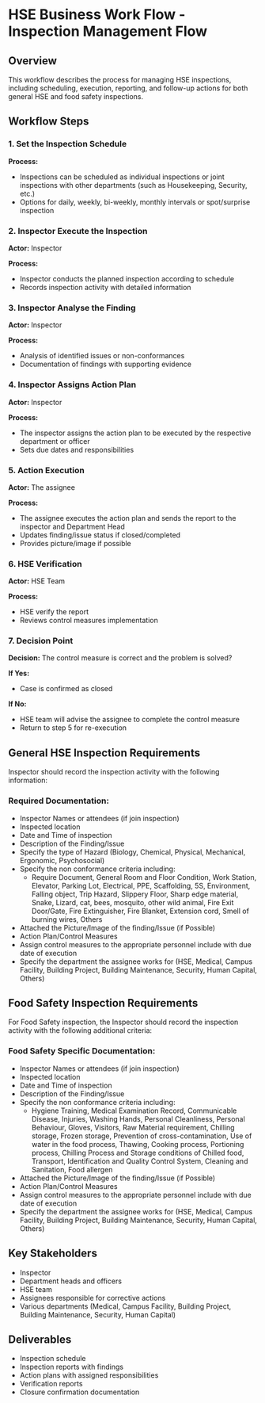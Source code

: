 # HSE Business Work Flow - Inspection Management Flow

## Overview
This workflow describes the process for managing HSE inspections, including scheduling, execution, reporting, and follow-up actions for both general HSE and food safety inspections.

## Workflow Steps

### 1. Set the Inspection Schedule
**Process:**
- Inspections can be scheduled as individual inspections or joint inspections with other departments (such as Housekeeping, Security, etc.)
- Options for daily, weekly, bi-weekly, monthly intervals or spot/surprise inspection

### 2. Inspector Execute the Inspection
**Actor:** Inspector

**Process:**
- Inspector conducts the planned inspection according to schedule
- Records inspection activity with detailed information

### 3. Inspector Analyse the Finding
**Actor:** Inspector

**Process:**
- Analysis of identified issues or non-conformances
- Documentation of findings with supporting evidence

### 4. Inspector Assigns Action Plan
**Actor:** Inspector

**Process:**
- The inspector assigns the action plan to be executed by the respective department or officer
- Sets due dates and responsibilities

### 5. Action Execution
**Actor:** The assignee

**Process:**
- The assignee executes the action plan and sends the report to the inspector and Department Head
- Updates finding/issue status if closed/completed
- Provides picture/image if possible

### 6. HSE Verification
**Actor:** HSE Team

**Process:**
- HSE verify the report
- Reviews control measures implementation

### 7. Decision Point
**Decision:** The control measure is correct and the problem is solved?

**If Yes:**
- Case is confirmed as closed

**If No:**
- HSE team will advise the assignee to complete the control measure
- Return to step 5 for re-execution

## General HSE Inspection Requirements

Inspector should record the inspection activity with the following information:

### Required Documentation:
- Inspector Names or attendees (if join inspection)
- Inspected location
- Date and Time of inspection
- Description of the Finding/Issue
- Specify the type of Hazard (Biology, Chemical, Physical, Mechanical, Ergonomic, Psychosocial)
- Specify the non conformance criteria including:
  - Require Document, General Room and Floor Condition, Work Station, Elevator, Parking Lot, Electrical, PPE, Scaffolding, 5S, Environment, Falling object, Trip Hazard, Slippery Floor, Sharp edge material, Snake, Lizard, cat, bees, mosquito, other wild animal, Fire Exit Door/Gate, Fire Extinguisher, Fire Blanket, Extension cord, Smell of burning wires, Others
- Attached the Picture/Image of the finding/Issue (if Possible)
- Action Plan/Control Measures
- Assign control measures to the appropriate personnel include with due date of execution
- Specify the department the assignee works for (HSE, Medical, Campus Facility, Building Project, Building Maintenance, Security, Human Capital, Others)

## Food Safety Inspection Requirements

For Food Safety inspection, the Inspector should record the inspection activity with the following additional criteria:

### Food Safety Specific Documentation:
- Inspector Names or attendees (if join inspection)
- Inspected location
- Date and Time of inspection
- Description of the Finding/Issue
- Specify the non conformance criteria including:
  - Hygiene Training, Medical Examination Record, Communicable Disease, Injuries, Washing Hands, Personal Cleanliness, Personal Behaviour, Gloves, Visitors, Raw Material requirement, Chilling storage, Frozen storage, Prevention of cross-contamination, Use of water in the food process, Thawing, Cooking process, Portioning process, Chilling Process and Storage conditions of Chilled food, Transport, Identification and Quality Control System, Cleaning and Sanitation, Food allergen
- Attached the Picture/Image of the finding/Issue (if Possible)
- Action Plan/Control Measures
- Assign control measures to the appropriate personnel include with due date of execution
- Specify the department the assignee works for (HSE, Medical, Campus Facility, Building Project, Building Maintenance, Security, Human Capital, Others)

## Key Stakeholders
- Inspector
- Department heads and officers
- HSE team
- Assignees responsible for corrective actions
- Various departments (Medical, Campus Facility, Building Project, Building Maintenance, Security, Human Capital)

## Deliverables
- Inspection schedule
- Inspection reports with findings
- Action plans with assigned responsibilities
- Verification reports
- Closure confirmation documentation